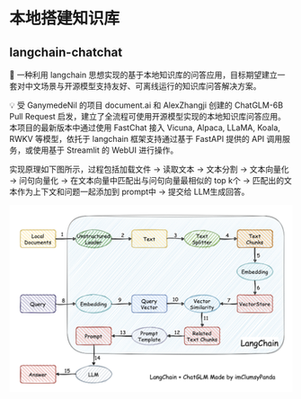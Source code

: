 # 本地搭建知识库

## langchain-chatchat
🤖️ 一种利用 langchain 思想实现的基于本地知识库的问答应用，目标期望建立一套对中文场景与开源模型支持友好、可离线运行的知识库问答解决方案。

💡 受 GanymedeNil 的项目 document.ai 和 AlexZhangji 创建的 ChatGLM-6B Pull Request 启发，建立了全流程可使用开源模型实现的本地知识库问答应用。本项目的最新版本中通过使用 FastChat 接入 Vicuna, Alpaca, LLaMA, Koala, RWKV 等模型，依托于 langchain 框架支持通过基于 FastAPI 提供的 API 调用服务，或使用基于 Streamlit 的 WebUI 进行操作。

实现原理如下图所示，过程包括加载文件 -> 读取文本 -> 文本分割 -> 文本向量化 -> 问句向量化 -> 在文本向量中匹配出与问句向量最相似的 top k个 -> 匹配出的文本作为上下文和问题一起添加到 prompt中 -> 提交给 LLM生成回答。

![原理图](../images/langchain-chatglm.png)